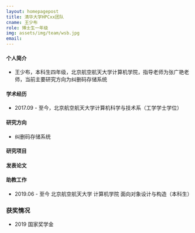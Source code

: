 ```yaml
---
layout: homepagepost
title: 清华大学HPCxx团队
cname: 王少布
role: 博士生一年级
img: assets/img/team/wsb.jpg
email: 
---
```

#### 个人简介

- 王少布，本科生四年级，北京航空航天大学计算机学院，指导老师为张广艳老师，当前主要研究方向为纠删码存储系统

#### 学术经历

- 2017.09 - 至今，北京航空航天大学计算机科学与技术系（工学学士学位）

#### 研究方向

- 纠删码存储系统

#### 研究项目

#### 发表论文

#### 助教工作

- 2019.06 - 至今 北京航空航天大学 计算机学院 面向对象设计与构造（本科生）

### 获奖情况

- 2019 国家奖学金